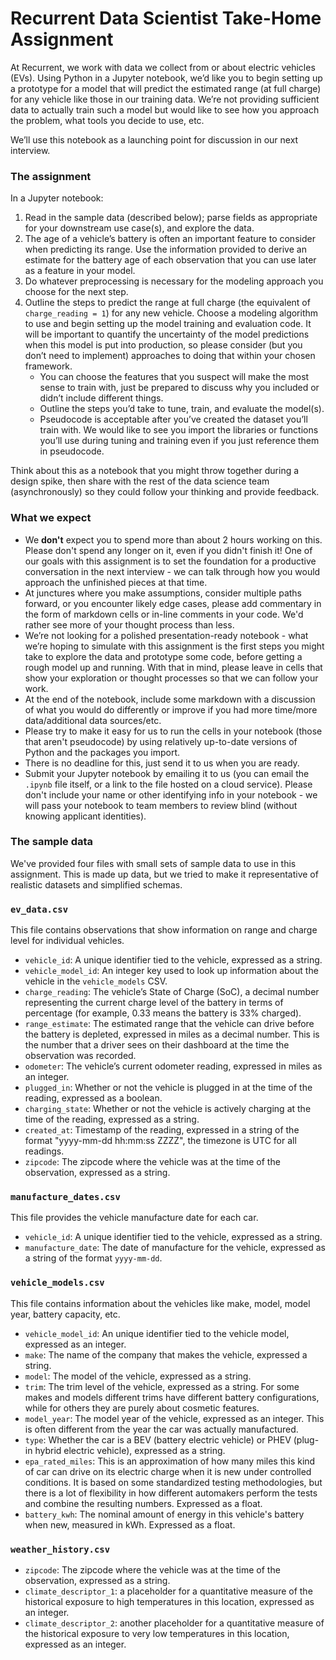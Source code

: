 # Recurrent Data Scientist Take-Home Assignment

At Recurrent, we work with data we collect from or about electric vehicles
(EVs). Using Python in a Jupyter notebook, we’d like you to begin setting 
up a prototype for a model that will predict the estimated range
(at full charge) for any vehicle like those in our training data. We’re not 
providing sufficient data to actually train such a model but would like to 
see how you approach the problem, what tools you decide to use, etc. 

We’ll use this notebook as a launching point for discussion in our next interview. 

### The assignment
In a Jupyter notebook:

1. Read in the sample data (described below); parse fields as appropriate for your 
   downstream use case(s), and explore the data.
2. The age of a vehicle’s battery is often an important feature to consider when 
   predicting its range. Use the information provided to derive an estimate for the 
   battery age of each observation that you can use later as a feature in your model.
3. Do whatever preprocessing is necessary for the modeling approach you choose for 
   the next step.
4. Outline the steps to predict the range at full charge (the equivalent of 
   `charge_reading = 1`) for any new vehicle. Choose a modeling algorithm to use and 
   begin setting up the model training and evaluation code. It will be important to
   quantify the uncertainty of the model predictions when this model is put into production,
   so please consider (but you don’t need to implement) approaches to doing that within
   your chosen framework.
    - You can choose the features that you suspect will make the most sense to train with, 
      just be prepared to discuss why you included or didn’t include different things.
    - Outline the steps you’d take to tune, train, and evaluate the model(s). 
    - Pseudocode is acceptable after you’ve created the dataset you’ll train with. We would like to
      see you import the libraries or functions you’ll use during tuning and training even
      if you just reference them in pseudocode.

Think about this as a notebook that you might throw together during a design spike, then 
share with the rest of the data science team (asynchronously) so they could follow your 
thinking and provide feedback.

### What we expect
- We **don't** expect you to spend more than about 2 hours working on this. Please don't spend any longer
  on it, even if you didn't finish it! One of our goals with this assignment is to set the 
  foundation for a productive conversation in the next interview - we can talk through how you
  would approach the unfinished pieces at that time.
- At junctures where you make assumptions, consider multiple paths forward, or you encounter 
  likely edge cases, please add commentary in the form of markdown cells or in-line comments
  in your code. We'd rather see more of your thought process than less.
- We’re not looking for a polished presentation-ready notebook - what we’re hoping to simulate
  with this assignment is the first steps you might take to explore the data and prototype 
  some code, before getting a rough model up and running.  With that in mind, please leave 
  in cells that show your exploration or thought processes so that we can follow your work. 
- At the end of the notebook, include some markdown with a discussion of what you would do 
  differently or improve if you had more time/more data/additional data sources/etc.
- Please try to make it easy for us to run the cells in your notebook (those that aren't 
  pseudocode) by using relatively up-to-date versions of Python and the packages
  you import.
- There is no deadline for this, just send it to us when you are ready.
- Submit your Jupyter notebook by emailing it to us (you can email the `.ipynb` file itself,
  or a link to the file hosted on a cloud service). Please don't include your name or other
  identifying info in your notebook - we will pass your notebook to team members to review
  blind (without knowing applicant identities).

### The sample data
We've provided four files with small sets of sample data to use in this assignment. 
This is made up data, but we tried to make it representative of realistic datasets and 
simplified schemas.

### `ev_data.csv`
This file contains observations that show information on range and charge level
for individual vehicles.
- `vehicle_id`: A unique identifier tied to the vehicle, expressed as a
  string.
- `vehicle_model_id`: An integer key used to look up information about the vehicle 
  in the `vehicle_models` CSV.
- `charge_reading`: The vehicle’s State of Charge (SoC), a decimal number
  representing the current charge level of the battery in terms of percentage
  (for example, 0.33 means the battery is 33% charged).
- `range_estimate`: The estimated range that the vehicle can drive before the
  battery is depleted, expressed in miles as a decimal number. This is the number
  that a driver sees on their dashboard at the time the observation was recorded.
- `odometer`: The vehicle’s current odometer reading, expressed in miles as an
  integer.
- `plugged_in`: Whether or not the vehicle is plugged in at the time of the
  reading, expressed as a boolean.
- `charging_state`: Whether or not the vehicle is actively charging at the time of
  the reading, expressed as a string.
- `created_at`: Timestamp of the reading, expressed in a string of the format
  "yyyy-mm-dd hh:mm:ss ZZZZ", the timezone is UTC for all readings.
- `zipcode`: The zipcode where the vehicle was at the time of the observation,
   expressed as a string.

### `manufacture_dates.csv`
This file provides the vehicle manufacture date for each car.
- `vehicle_id`: A unique identifier tied to the vehicle, expressed as a
  string.
- `manufacture_date`: The date of manufacture for the vehicle, expressed as a string 
  of the format `yyyy-mm-dd`.

### `vehicle_models.csv`
This file contains information about the vehicles like make, model, model year,
battery capacity, etc.
- `vehicle_model_id`: An unique identifier tied to the vehicle model, expressed as an integer.
- `make`: The name of the company that makes the vehicle, expressed a string.
- `model`: The model of the vehicle, expressed as a string.
- `trim`: The trim level of the vehicle, expressed as a string. For some makes and models 
  different trims have different battery configurations, while for others they are purely 
  about cosmetic features.
- `model_year`: The model year of the vehicle, expressed as an integer. This is often 
  different from the year the car was actually manufactured.
- `type`: Whether the car is a BEV (battery electric vehicle) or PHEV 
  (plug-in hybrid electric vehicle), expressed as a string.
- `epa_rated_miles`: This is an approximation of how many miles this kind of car can drive 
  on its electric charge when it is new under controlled conditions. It is based on some 
  standardized testing methodologies,
  but there is a lot of flexibility in how different automakers perform the tests and combine
  the resulting numbers. Expressed as a float.
- `battery_kwh`: The nominal amount of energy in this vehicle's battery when new, measured in
  kWh. Expressed as a float.

### `weather_history.csv`
- `zipcode`: The zipcode where the vehicle was at the time of the observation,
   expressed as a string.
- `climate_descriptor_1`: a placeholder for a quantitative measure of the historical 
  exposure to high temperatures in this location, expressed as an integer.
- `climate_descriptor_2`: another placeholder for a quantitative measure of the historical 
  exposure to very low temperatures in this location, expressed as an integer.
